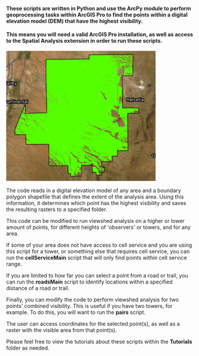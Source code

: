 #### These scripts are written in Python and use the ArcPy module to perform geoprocessing tasks within ArcGIS Pro to find the points within a digital elevation model (DEM) that have the highest visibility.
#### This means you will need a valid ArcGIS Pro installation, as well as access to the Spatial Analysis extension in order to run these scripts.
<img alt="img_3.png" height="350" src="Github Images/img_3.png"/>

The code reads in a digital elevation model of any area and a boundary polygon shapefile that defines the extent of the analysis area. Using this information, it determines which point has the highest visibility and saves the resulting rasters to a specified folder.



This code can be modified to run viewshed analysis on a higher or lower amount of points, for different heights of 'observers' or towers, and for any area.

If some of your area does not have access to cell service and you are using this script for a tower, or something else that requires cell service, you can run the **cellServiceMain** script that will only find points within cell service range. 

If you are limited to how far you can select a point from a road or trail, you can run the **roadsMain** script to identify locations within a specified distance of a road or trail.



Finally, you can modify the code to perform viewshed analysis for two points' combined visibility. This is useful if you have two towers, for example. To do this, you will want to run the **pairs** script.



The user can access coordinates for the selected point(s), as well as a raster with the visible area from that point(s).

Please feel free to view the tutorials about these scripts within the **Tutorials** folder as needed.
